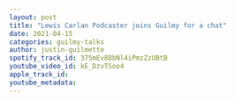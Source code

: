 ```yaml
---
layout: post
title: "Lewis Carlan Podcaster joins Guilmy for a chat"
date: 2021-04-15
categories: guilmy-talks
author: justin-guilmette
spotify_track_id: 375mEv8DbNl4iPmzZzUBtB
youtube_video_id: kE_DzvTSoo4
apple_track_id: 
youtube_metadata: 
---
```

